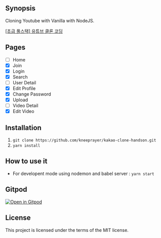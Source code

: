 ## Synopsis

Cloning Youtube with Vanilla with NodeJS.

[[초급 풀스택] 유튜브 클론 코딩](https://academy.nomadcoders.co/courses/435438)

## Pages

-   [ ] Home
-   [x] Join
-   [x] Login
-   [x] Search
-   [ ] User Detail
-   [x] Edit Profile
-   [x] Change Password
-   [x] Upload
-   [ ] Video Detail
-   [x] Edit Video

## Installation

1. `git clone https://github.com/kneeprayer/kakao-clone-handson.git`
2. `yarn install`

## How to use it

-   For developent mode using nodemon and babel server : `yarn start`

## Gitpod

[![Open in Gitpod](https://gitpod.io/button/open-in-gitpod.svg)](https://gitpod.io/#https://github.com/kneeprayer/wetube-handson)

## License

This project is licensed under the terms of the MIT license.

